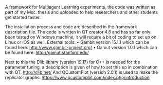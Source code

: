 A framework for Multiagent Learning experiments, the code was written as part of my Msc. thesis  and uploaded to help researchers and other students get started faster. 

The installation process and code are described in the framework description file. The code is written in QT creator 4.8 and has so far only been tested on Windows machine, it will require a bit of coding to set up on Linux or IOS as well. 
External tools:
•	Gambit version 15.1.1 which can be found here: http://www.gambit-project.org/ 
•	Gamut  version 1.0.1 which can be found here:  http://gamut.stanford.edu/

Next to this the Dlib library (version 19.17) for C++ is needed for the parameter tuning, a description is given of how to set this up in combination with QT. http://dlib.net/ 
And QCustomPlot (version 2.0.1) is used to make the replicator graphs: https://www.qcustomplot.com/index.php/introduction 

